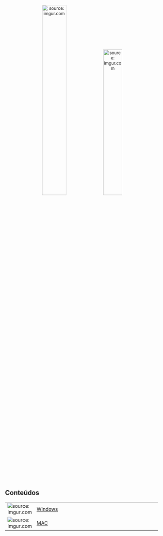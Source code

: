 <div align="center">
    <img src="https://i.imgur.com/288YABI.png" title="source: imgur.com" width="40%"/>
    <img src="https://i.imgur.com/fu9QxlT.png" title="source: imgur.com" width="35%"/> 
</div>

<h2>Conteúdos</h2>

<table width="100%">
    <tr>
        <td width="15%"><img src="https://i.imgur.com/za4tPUA.png" title="source: imgur.com"/></td>
        <td width="85%"><a href="windows/README.md">Windows</a></td>
    </tr>
    <tr>
        <td><img src="https://i.imgur.com/9VM3pgl.png" title="source: imgur.com"/></td>
        <td><a href="mac/README.md">MAC</a></td>
    </tr>
</table>

